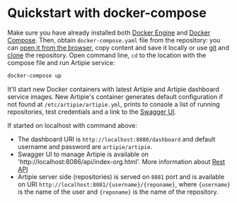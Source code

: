 # Quickstart with docker-compose

Make sure you have already installed both [Docker Engine](https://docs.docker.com/get-docker/) and
[Docker Compose](https://docs.docker.com/compose/install/).
Then, obtain `docker-compose.yaml` file from the repository:
you can [open it from the browser](https://github.com/artipie/artipie/blob/master/docker-compose.yaml),
copy content and save it locally or use [git](https://git-scm.com/) and [clone](https://git-scm.com/docs/git-clone) the repository.
Open command line, `cd` to the location with the compose file and run Artipie service:

```bash
docker-compose up
```

It'll start new Docker containers with latest Artipie and Artipie dashboard service images.
New Artipie's container generates default configuration if not found at `/etc/artipie/artipie.yml`, 
prints to console a list of running repositories, test credentials and a link to the [Swagger UI](https://swagger.io/tools/swagger-ui/).

If started on localhost with command above: 
* The dashboard URI is `http://localhost:8080/dashboard` and default username and password are `artipie/artipie`.
* Swagger UI to manage Artipie is available on 'http://localhost:8086/api/index-org.html'. More information about [Rest API](./Rest-api) 
* Artipie server side (repositories) is served on `8081` port and is available on URI `http://localhost:8081/{username}/{reponame}`, 
where `{username}` is the name of the user and `{reponame}` is the name of the repository.